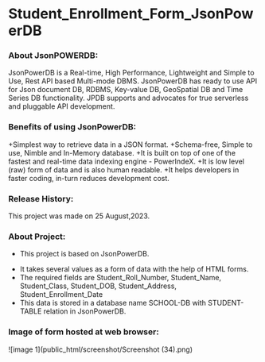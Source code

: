 # Student_Enrollment_Form_JsonPowerDB


### About JsonPOWERDB:
JsonPowerDB is a Real-time, High Performance, Lightweight and Simple to Use, Rest API based Multi-mode DBMS. JsonPowerDB has ready to use API for Json document DB, RDBMS, Key-value DB, GeoSpatial DB and Time Series DB functionality. JPDB supports and advocates for true serverless and pluggable API development.

### Benefits of using JsonPowerDB:
+Simplest way to retrieve data in a JSON format.
+Schema-free, Simple to use, Nimble and In-Memory database.
+It is built on top of one of the fastest and real-time data indexing engine - PowerIndeX.
+It is low level (raw) form of data and is also human readable.
+It helps developers in faster coding, in-turn reduces development cost.

### Release History:
This project was made on 25 August,2023.

### About Project:
* This project is based on JsonPowerDB.
+ It takes several values as a form of data with the help of HTML forms.
+ The required fields are Student_Roll_Number, Student_Name, Student_Class, Student_DOB, Student_Address, Student_Enrollment_Date
+ This data is stored in a database name SCHOOL-DB with STUDENT-TABLE relation in JsonPowerDB.

### Image of form hosted at web browser:
![image 1](public_html/screenshot/Screenshot (34).png)

